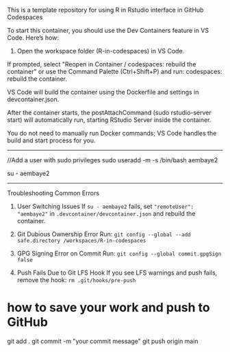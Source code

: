 This is a template repository for using R in Rstudio interface in GitHub Codespaces

To start this container, you should use the Dev Containers feature in VS Code. Here’s how:

1. Open the workspace folder (R-in-codespaces) in VS Code.

If prompted, select "Reopen in Container / codespaces: rebuild the container" or use the Command Palette (Ctrl+Shift+P) and run: codespaces: rebuild the container.

VS Code will build the container using the Dockerfile and settings in devcontainer.json.

After the container starts, the postAttachCommand (sudo rstudio-server start) will automatically run, starting RStudio Server inside the container.

 You do not need to manually run Docker commands; VS Code handles the build and start process for you.

 -------------------------------------------------------------------------------------------------------------------------------------
//Add a user with sudo privileges
sudo useradd -m -s /bin/bash aembaye2

su - aembaye2



 -------------------------------------------------------------------------------------------------------------------------------------
 Troubleshooting Common Errors

 1. User Switching Issues
If `su - aembaye2` fails, set `"remoteUser": "aembaye2"` in `.devcontainer/devcontainer.json` and rebuild the container.

 2. Git Dubious Ownership Error
Run: `git config --global --add safe.directory /workspaces/R-in-codespaces`

 3. GPG Signing Error on Commit
Run: `git config --global commit.gpgSign false`

 4. Push Fails Due to Git LFS Hook
If you see LFS warnings and push fails, remove the hook: `rm .git/hooks/pre-push`

# how to save your work and push to GitHub


git add .
git commit -m "your commit message"
git push origin main

